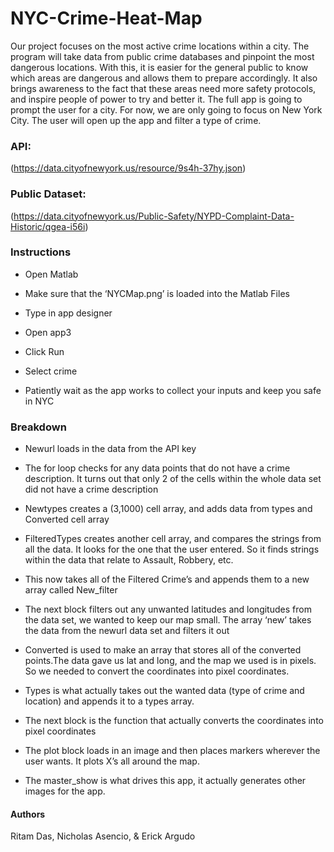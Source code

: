 # NYC-Crime-Heat-Map
Our project focuses on the most active crime locations within a city. The program will take data from public crime databases and pinpoint the most dangerous locations. With this, it is easier for the general public to know which areas are dangerous and allows them to prepare accordingly. It also brings awareness to the fact that these areas need more safety protocols, and inspire people of power to try and better it. The full app is going to prompt the user for a city. For now, we are only going to focus on New York City. The user will open up the app and filter a type of crime.

### API:
(https://data.cityofnewyork.us/resource/9s4h-37hy.json)

### Public Dataset:
(https://data.cityofnewyork.us/Public-Safety/NYPD-Complaint-Data-Historic/qgea-i56i)

### Instructions
- Open Matlab

- Make sure that the ‘NYCMap.png’ is loaded into the Matlab Files

- Type in app designer

- Open app3

- Click Run

- Select crime

- Patiently wait as the app works to collect your inputs and keep you safe in NYC

### Breakdown
- Newurl loads in the data from the API key

- The for loop checks for any data points that do not have a crime description. It turns out that only 2 of the cells within the whole data set did not have a crime description

- Newtypes creates a (3,1000) cell array, and adds data from types and Converted cell array

- FilteredTypes creates another cell array, and compares the strings from all the data. It looks for the one that the user entered. So it finds strings within the data that relate to Assault, Robbery, etc.

- This now takes all of the Filtered Crime’s and appends them to a new array called New_filter

- The next block filters out any unwanted latitudes and longitudes from the data set, we wanted to keep our map small. The array ‘new’ takes the data from the newurl data set and filters it out

- Converted is used to make an array that stores all of the converted points.The data gave us lat and long, and the map we used is in pixels. So we needed to convert the coordinates into pixel coordinates.

- Types is what actually takes out the wanted data (type of crime and location) and appends it to a types array.

- The next block is the function that actually converts the coordinates into pixel coordinates

- The plot block loads in an image and then places markers wherever the user wants. It plots X’s all around the map.

- The master_show is what drives this app, it actually generates other images for the app.

#### Authors
Ritam Das, Nicholas Asencio, & Erick Argudo

